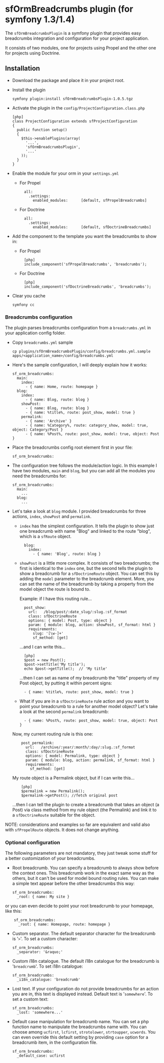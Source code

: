 # sfOrmBreadcrumbs plugin (for symfony 1.3/1.4) #

The `sfOrmBreadcrumbsPlugin` is a symfony plugin that provides easy breadcrumbs
integration and configuration for your project application.

It consists of two modules, one for projects using Propel and the other one for projects using Doctrine.

## Installation ##

  * Download the package and place it in your project root.

  * Install the plugin
    
        symfony plugin:install sfOrmBreadcrumbsPlugin-1.0.5.tgz

  * Activate the plugin in the `config/ProjectConfiguration.class.php`
  
        [php]
        class ProjectConfiguration extends sfProjectConfiguration
        {
          public function setup()
          {
            $this->enablePlugins(array(
              '...',
              'sfOrmBreadcrumbsPlugin',
              '...'
            ));
          }
        }

  * Enable the module for your orm in your `settings.yml`
    * For Propel

            all:
              .settings:
                enabled_modules:      [default, sfPropelBreadcrumbs]

    * For Doctrine

            all:
              .settings:
                enabled_modules:      [default, sfDoctrineBreadcrumbs]

  * Add the component to the template you want the breadcrumbs to show in:
    * For Propel

            [php]
            include_component('sfPropelBreadcrumbs', 'breadcrumbs');

    * For Doctrine
        
            [php]
            include_component('sfDoctrineBreadcrumbs', 'breadcrumbs');

  * Clear you cache

        symfony cc


### Breadcrumbs configuration ###

The plugin parses breadcrumbs configuration from a `breadcrumbs.yml` in your application config folder.

  * Copy `breadcrumbs.yml` sample

        cp plugins/sfOrmBreadcrumbsPlugin/config/breadcrumbs.yml.sample apps/<application_name>/config/breadcrumbs.yml

  * Here's the sample configuration, I will deeply explain how it works:

        sf_orm_breadcrumbs:
          main:
            index:
              - { name: Home, route: homepage }
          blog:
            index:
              - { name: Blog, route: blog }
            showPost:
              - { name: Blog, route: blog }
              - { name: %title%, route: post_show, model: true }
            permalink:
              - { name: 'Archive' }
              - { name: %Category%, route: category_show, model: true, object: Category/Post }
              - { name: %Post%, route: post_show, model: true, object: Post }
  
  * Place the breadcrumbs config root element first in your file:

        sf_orm_breadcrumbs:

  * The configuration tree follows the module/action logic. In this example I have two modules, `main` and `blog`,
    but you can add all the modules you need the breadcrumbs for:

        sf_orm_breadcrumbs:
          main:
            ...
          blog:
            ...

  * Let's take a look at `blog` module. I provided breadcrumbs for three actions, `index`, `showPost` and `permalink`.
    * `index` has the simplest configuration. It tells the plugin to show just one breadcrumb with name "Blog" and
      linked to the route "blog", which is a `sfRoute` object.
 
            blog:
              index:
                - { name: 'Blog', route: blog }

    * `showPost` is a little more complex. It consists of two breadcrumbs; the first is identical to the `index` one, 
      but the second tells the plugin to show a breadcrumb for a `sfDoctrineRoute` object. You can set this by 
      adding the `model` parameter to the breadcrumb element. More, you can set the name of the breadcrumb by
      taking a property from the model object the route is bound to.

      Example: if I have this routing rule...
      
            post_show:
              url:   /blog/post/:date_slug/:slug.:sf_format
              class: sfDoctrineRoute
              options: { model: Post, type: object }
              param: { module: blog, action: showPost, sf_format: html }
              requirements:
                slug: '[\w-]+'
                sf_method: [get]

      ...and I can write this...

            [php]
            $post = new Post();
            $post->setTitle('My title');
            echo $post->getTitle();  // 'My title'

      ...then I can set as name of my breadcrumb the "title" property of my Post object, by putting it within
        percent signs:

            - { name: %title%, route: post_show, model: true }

    * What if you are in a `sfDoctrineRoute` rule action and you want to point your breadcrumb to a rule for another
      model object? Let's take a look at the second `permalink` breadcrumb:
      
            - { name: %Post%, route: post_show, model: true, object: Post }

     Now, my current routing rule is this one:
     
            post_permalink:
              url:   /archive/:year/:month/:day/:slug.:sf_format
              class: sfDoctrineRoute
              options: { model: Permalink, type: object }
              param: { module: blog, action: permalink, sf_format: html }
              requirements:
                sf_method: [get]

     My route object is a Permalink object, but if I can write this...
 
            [php]
            $permalink = new Permalink();
            $permalink->getPost(); //fetch original post

     ...then I can tell the plugin to create a breadcrumb that takes an object (a Post) via class method
     from my rule object (the Permalink) and link it to a `sfDoctrineRoute` suitable for the object.
     
NOTE: considerations and examples so far are equivalent and valid also with `sfPropelRoute` objects. It does not change anything.

### Optional configuration ###

The following parameters are not mandatory, they just tweak some stuff for a better customization of your breadcrumbs.

  * Root breadcrumb. You can specify a breadcrumb to always show before the context ones.
  This breadcrumb work in the exact same way as the others, but it can't be used for model bound routing rules.
  You can make a simple text appear before the other breadcrumbs this way:
      
        sf_orm_breadcrumbs:
          _root: { name: My site }

  or you can even decide to point your root breadcrumb to your homepage, like this:

        sf_orm_breadcrumbs:
          _root: { name: Homepage, route: homepage }

  * Custom separator. The default separator character for the breadcrumb is '`>`'.
  To set a custom character:

        sf_orm_breadcrumbs:
          _separator: '&raquo;'

  * Custom i18n catalogue. The default i18n catalogue for the breadcrumb is '`breadcrumb`'.
  To set i18n catalogue:

        sf_orm_breadcrumbs:
          _i18n_catalogue: 'breadcrumb'

  * Lost text. If your configuration do not provide breadcrumbs for an action you are in, this text
  is displayed instead. Default text is '`somewhere`'. To set a custom text:

        sf_orm_breadcrumbs:
          _lost: 'somewhere...'
          
  * Default case manipulation for breadcrumb name. You can set a php function name to manipulate the breadcrumbs name with.
  You can choose among `ucfirst`, `lcfirst`, `strotolower`, `strtoupper`, `ucwords`.
  You can even override this default setting by providing `case` option for a breadcrumb item, in the configuration file.

        sf_orm_breadcrumbs:
          _default_case: ucfirst
